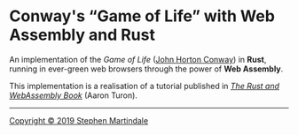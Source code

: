 # Conway's “Game of Life” with Web Assembly and Rust

An implementation of the *Game of Life* ([John Horton Conway](https://en.wikipedia.org/wiki/Conway%27s_Game_of_Life)) in **Rust**, running in ever-green web browsers through the power of **Web Assembly**.

This implementation is a realisation of a tutorial published in [*The Rust and WebAssembly Book*](https://rustwasm.github.io/docs/book/) (Aaron Turon).

----
[Copyright © 2019 Stephen Martindale](./LICENSE)
